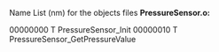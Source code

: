 ﻿Name List (nm) for the objects files
**PressureSensor.o:**


00000000  T PressureSensor_Init
00000010  T PressureSensor_GetPressureValue

